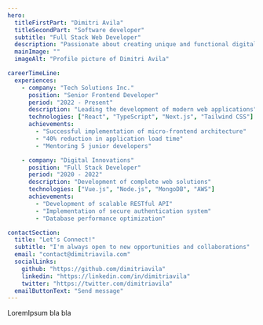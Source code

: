 ```yaml
---
hero:
  titleFirstPart: "Dimitri Avila"
  titleSecondPart: "Software developer"
  subtitle: "Full Stack Web Developer"
  description: "Passionate about creating unique and functional digital experiences. Specialized in frontend and backend development with the latest technologies."
  mainImage: ""
  imageAlt: "Profile picture of Dimitri Avila"

careerTimeLine:
  experiences:
    - company: "Tech Solutions Inc."
      position: "Senior Frontend Developer"
      period: "2022 - Present"
      description: "Leading the development of modern web applications"
      technologies: ["React", "TypeScript", "Next.js", "Tailwind CSS"]
      achievements:
        - "Successful implementation of micro-frontend architecture"
        - "40% reduction in application load time"
        - "Mentoring 5 junior developers"

    - company: "Digital Innovations"
      position: "Full Stack Developer"
      period: "2020 - 2022"
      description: "Development of complete web solutions"
      technologies: ["Vue.js", "Node.js", "MongoDB", "AWS"]
      achievements:
        - "Development of scalable RESTful API"
        - "Implementation of secure authentication system"
        - "Database performance optimization"

contactSection:
  title: "Let's Connect!"
  subtitle: "I'm always open to new opportunities and collaborations"
  email: "contact@dimitriavila.com"
  socialLinks:
    github: "https://github.com/dimitriavila"
    linkedin: "https://linkedin.com/in/dimitriavila"
    twitter: "https://twitter.com/dimitriavila"
  emailButtonText: "Send message"
---
```


LoremIpsum bla bla